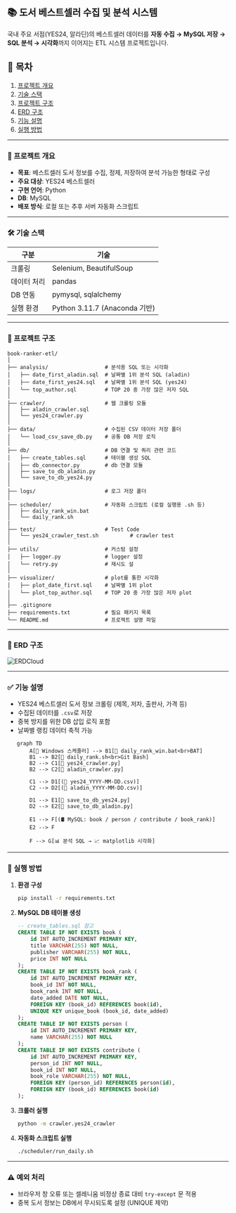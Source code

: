 ## 📚 도서 베스트셀러 수집 및 분석 시스템

국내 주요 서점(YES24, 알라딘)의 베스트셀러 데이터를 **자동 수집 → MySQL 저장 → SQL 분석 → 시각화**까지 이어지는 ETL 시스템 프로젝트입니다.

## 🔗 목차
1. [프로젝트 개요](#-프로젝트-개요)
2. [기술 스택](#-기술-스택)
3. [프로젝트 구조](#-프로젝트-구조)
4. [ERD 구조](#-ERD-구조)
5. [기능 설명](#-기능-설명)
6. [실행 방법](#-실행-방법)

---

### 📌 프로젝트 개요

* **목표**: 베스트셀러 도서 정보를 수집, 정제, 저장하여 분석 가능한 형태로 구성
* **주요 대상**: YES24 베스트셀러
* **구현 언어**: Python
* **DB**: MySQL
* **배포 방식**: 로컬 또는 추후 서버 자동화 스크립트

---

### 🛠 기술 스택

| 구분     | 기술                        |
| ------ | ------------------------- |
| 크롤링    | Selenium, BeautifulSoup   |
| 데이터 처리 | pandas                    |
| DB 연동  | pymysql, sqlalchemy       |
| 실행 환경  | Python 3.11.7 (Anaconda 기반) |

---

### 📁 프로젝트 구조

```
book-ranker-etl/
│
├── analysis/                  # 분석용 SQL 또는 시각화
│   ├── date_first_aladin.sql  # 날짜별 1위 분석 SQL (aladin)
│   ├── date_first_yes24.sql   # 날짜별 1위 분석 SQL (yes24)
│   └── top_author.sql         # TOP 20 중 가장 많은 저자 SQL
│ 
├── crawler/                   # 웹 크롤링 모듈
│   ├── aladin_crawler.sql   
│   └── yes24_crawler.py
│
├── data/                      # 수집된 CSV 데이터 저장 폴더
│   └── load_csv_save_db.py    # 공통 DB 저장 로직
│
├── db/                        # DB 연결 및 쿼리 관련 코드
│   ├── create_tables.sql      # 테이블 생성 SQL
│   ├── db_connector.py        # db 연결 모듈
│   ├── save_to_db_aladin.py
│   └── save_to_db_yes24.py
│
├── logs/                      # 로그 저장 폴더
│   
├── scheduler/                 # 자동화 스크립트 (로컬 실행용 .sh 등)
│   ├── daily_rank_win.bat
│   └── daily_rank.sh
|
├── test/                      # Test Code
│   └── yes24_crawler_test.sh          # crawler test
│
├── utils/                     # 커스텀 설정
│   ├── logger.py              # logger 설정
│   └── retry.py               # 재시도 설
│ 
├── visualizer/                # plot를 통한 시각화
│   ├── plot_date_first.sql    # 날짜별 1위 plot
│   └── plot_top_author.sql    # TOP 20 중 가장 많은 저자 plot
│
├── .gitignore                 
├── requirements.txt           # 필요 패키지 목록
└── README.md                  # 프로젝트 설명 파일
```

---

### 🎨 ERD 구조
![ERDCloud](https://github.com/user-attachments/assets/2038b729-5c40-4632-b2cc-531250d16759)

---

### ✅ 기능 설명

* YES24 베스트셀러 도서 정보 크롤링 (제목, 저자, 출판사, 가격 등)
* 수집된 데이터를 `.csv`로 저장
* 중복 방지를 위한 DB 삽입 로직 포함
* 날짜별 랭킹 데이터 축적 가능

```mermaid
   graph TD
       A[📅 Windows 스케줄러] --> B1[🧠 daily_rank_win.bat<br>BAT]
       B1 --> B2[🧠 daily_rank.sh<br>Git Bash]
       B2 --> C1[🐍 yes24_crawler.py]
       B2 --> C2[🐍 aladin_crawler.py]
   
       C1 --> D1[(📄 yes24_YYYY-MM-DD.csv)]
       C2 --> D2[(📄 aladin_YYYY-MM-DD.csv)]
   
       D1 --> E1[💾 save_to_db_yes24.py]
       D2 --> E2[💾 save_to_db_aladin.py]
   
       E1 --> F[(🛢️ MySQL: book / person / contribute / book_rank)]
       E2 --> F
   
       F --> G[📊 분석 SQL → 📈 matplotlib 시각화]
```

---

### 🔄 실행 방법

1. **환경 구성**

   ```bash
   pip install -r requirements.txt
   ```

2. **MySQL DB 테이블 생성**

   ```sql
   -- create_tables.sql 참고
   CREATE TABLE IF NOT EXISTS book (
       id INT AUTO_INCREMENT PRIMARY KEY,
       title VARCHAR(255) NOT NULL,
       publisher VARCHAR(255) NOT NULL,
       price INT NOT NULL
   );
   CREATE TABLE IF NOT EXISTS book_rank (
       id INT AUTO_INCREMENT PRIMARY KEY,
       book_id INT NOT NULL,
       book_rank INT NOT NULL,
       date_added DATE NOT NULL,
       FOREIGN KEY (book_id) REFERENCES book(id),
       UNIQUE KEY unique_book (book_id, date_added)
   );
   CREATE TABLE IF NOT EXISTS person (
       id INT AUTO_INCREMENT PRIMARY KEY,
       name VARCHAR(255) NOT NULL
   );
   CREATE TABLE IF NOT EXISTS contribute (
       id INT AUTO_INCREMENT PRIMARY KEY,
       person_id INT NOT NULL,
       book_id INT NOT NULL,
       book_role VARCHAR(255) NOT NULL,
       FOREIGN KEY (person_id) REFERENCES person(id),
       FOREIGN KEY (book_id) REFERENCES book(id)
   );
   ```

3. **크롤러 실행**

   ```bash
   python -m crawler.yes24_crawler
   ```

4. **자동화 스크립트 실행**

   ```bash
   ./scheduler/run_daily.sh
   ```

---

### ⚠️ 예외 처리

* 브라우저 창 오류 또는 셀레니움 비정상 종료 대비 `try-except` 문 적용
* 중복 도서 정보는 DB에서 무시되도록 설정 (UNIQUE 제약)
